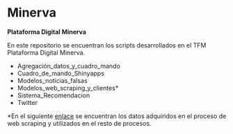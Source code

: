 # Minerva
**Plataforma Digital Minerva**

En este repositorio se encuentran los scripts desarrollados en el TFM Plataforma Digital Minerva.

- Agregación_datos_y_cuadro_mando
- Cuadro_de_mando_Shinyapps
- Modelos_noticias_falsas
- Modelos_web_scraping_y_clientes*
- Sistema_Recomendacion
- Twitter

*En el siguiente [enlace](https://drive.google.com/drive/folders/1LRe2ZTy9ofoz3lMnEQcnprglmlK5f4em?usp=sharing) se encuentran los datos adquiridos en el proceso de web scraping y utilizados en el resto de procesos.
